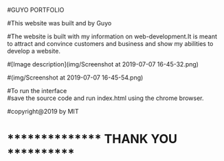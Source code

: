 #GUYO   PORTFOLIO



#This   website  was    built   and   by    Guyo



#The    website  is   built   with  my  information on  web-development.It  is  meant   to  attract   and   convince    customers   and   business  and  show   my  abilities  to  develop  a  website.



#[Image description](img/Screenshot at 2019-07-07 16-45-32.png)



#(img/Screenshot at 2019-07-07 16-45-54.png)



#To run the interface   
#save   the  source  code   and   run   index.html  using   the   chrome    browser.

#copyright@2019 by MIT



# **************    THANK   YOU   **********